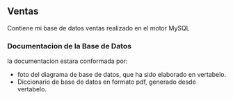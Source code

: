 ## Ventas
Contiene mi base de datos ventas realizado en el motor MySQL

### Documentacion de la Base de Datos
la documentacion estara conformada por: 
- foto del diagrama de base de datos, que ha sido elaborado en vertabelo.
- Diccionario de base de datos en formato pdf, generado desde vertabelo.